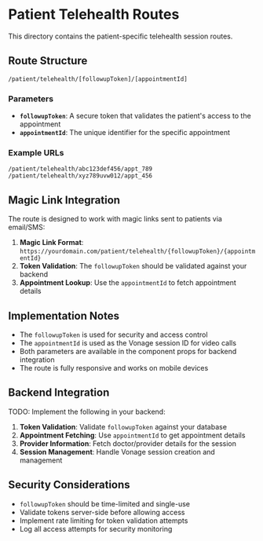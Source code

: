 # Patient Telehealth Routes

This directory contains the patient-specific telehealth session routes.

## Route Structure

```
/patient/telehealth/[followupToken]/[appointmentId]
```

### Parameters

- **`followupToken`**: A secure token that validates the patient's access to the appointment
- **`appointmentId`**: The unique identifier for the specific appointment

### Example URLs

```
/patient/telehealth/abc123def456/appt_789
/patient/telehealth/xyz789uvw012/appt_456
```

## Magic Link Integration

The route is designed to work with magic links sent to patients via email/SMS:

1. **Magic Link Format**: `https://yourdomain.com/patient/telehealth/{followupToken}/{appointmentId}`
2. **Token Validation**: The `followupToken` should be validated against your backend
3. **Appointment Lookup**: Use the `appointmentId` to fetch appointment details

## Implementation Notes

- The `followupToken` is used for security and access control
- The `appointmentId` is used as the Vonage session ID for video calls
- Both parameters are available in the component props for backend integration
- The route is fully responsive and works on mobile devices

## Backend Integration

TODO: Implement the following in your backend:

1. **Token Validation**: Validate `followupToken` against your database
2. **Appointment Fetching**: Use `appointmentId` to get appointment details
3. **Provider Information**: Fetch doctor/provider details for the session
4. **Session Management**: Handle Vonage session creation and management

## Security Considerations

- `followupToken` should be time-limited and single-use
- Validate tokens server-side before allowing access
- Implement rate limiting for token validation attempts
- Log all access attempts for security monitoring





